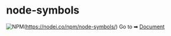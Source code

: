 # node-symbols
![NPM](https://nodei.co/npm/node-symbols.png?downloads=true&downloadRank=true&stars=true)(https://nodei.co/npm/node-symbols/)
Go to ➡ [Document](https://yyhappynice.github.io/node-symbols/)